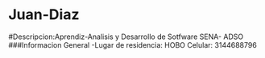 # Juan-Diaz
#Descripcion:Aprendiz-Analisis y Desarrollo de Sotfware
SENA- ADSO 
###Informacion General
-Lugar de residencia: HOBO
Celular: 3144688796
